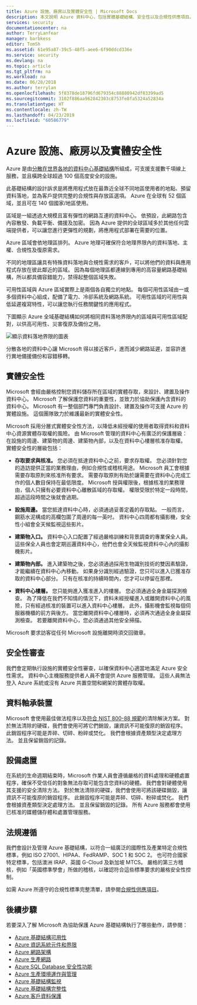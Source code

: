 ```yaml
---
title: Azure 設施、廠房以及實體安全性 | Microsoft Docs
description: 本文說明 Azure 資料中心，包括實體基礎結構、安全性以及合規性供應項目。
services: security
documentationcenter: na
author: TerryLanfear
manager: barbkess
editor: TomSh
ms.assetid: 61e95a87-39c5-48f5-aee6-6f90ddcd336e
ms.service: security
ms.devlang: na
ms.topic: article
ms.tgt_pltfrm: na
ms.workload: na
ms.date: 06/28/2018
ms.author: terrylan
ms.openlocfilehash: 5f8378de18796fd679354c88880942df83399ad5
ms.sourcegitcommit: 3102f886aa962842303c8753fe8fa5324a52834a
ms.translationtype: HT
ms.contentlocale: zh-TW
ms.lasthandoff: 04/23/2019
ms.locfileid: "60586779"
---
```

# <a name="azure-facilities-premises-and-physical-security"></a>Azure 設施、廠房以及實體安全性
Azure 是由[分散在世界各地的資料中心基礎結構](https://azure.microsoft.com/global-infrastructure/)所組成，可支援支援數千項線上服務，並且橫跨全球超過 100 個高度安全的設施。

此基礎結構的設計訴求是將應用程式放在最靠近全球不同地區使用者的地點、預留資料落地，並為客戶提供完整的合規性與存放區選項。 Azure 在全球有 52 個區域，並且可在 140 個國家/地區使用。

區域是一組透過大規模且富有彈性的網路互連的資料中心。 依預設，此網路包含內容散發、負載平衡、備援及加密。 因為 Azure 提供的全球區域多於其他任何雲端提供者，可以讓您進行更彈性的規劃，將應用程式部署在需要的位置。

Azure 區域會依地理區排列。 Azure 地理可確保符合地理界限內的資料落地、主權、合規性及復原需求。

不同的地理區讓具有特殊資料落地與合規性需求的客戶，可以將他們的資料與應用程式存放在彼此鄰近的區域。 因為每個地理區都連線到專用的高容量網路基礎結構，所以都具備容錯能力，禁得起整個區域失敗。

可用性區域與 Azure 區域實際上是兩個各自獨立的地點。 每個可用性區域由一或多個資料中心組成，配備了電力、冷卻系統及網路系統。 可用性區域的可用性與低延遲複寫特性，可以讓您執行任務關鍵性的應用程式。

下圖顯示 Azure 全域基礎結構如何將相同資料落地界限內的區域與可用性區域配對，以供高可用性、災害復原及備份之用。

![顯示資料落地界限的圖表][1]

分散各地的資料中心讓 Microsoft 得以接近客戶，進而減少網路延遲，並容許進行異地備援備份和容錯移轉。

## <a name="physical-security"></a>實體安全性
Microsoft 會經由嚴格控制您資料儲存所在區域的實體存取，來設計、建置及操作資料中心。 Microsoft 了解保護您資料的重要性，並致力於協助保護內含資料的資料中心。 Microsoft 有一整個部門專門負責設計、建置及操作可支援 Azure 的實體設施。 這個團隊致力於維護最新的實體安全性。

Microsoft 採用分層式實體安全性方法，以降低未經授權的使用者取得資料和資料中心資源實體存取權的風險。 由 Microsoft 管理的資料中心有廣泛的保護層級：在設施的周邊、建築物的周邊、建築物內部，以及在資料中心樓層核准存取權。 實體安全性的層級包括：

- **存取要求與核准。** 您必須在抵達資料中心之前，要求存取權。 您必須針對您的造訪提供正當的業務理由，例如合規性或稽核用途。 Microsoft 員工會根據需要存取原則來核准所有要求。 需要存取原則有助於讓需要在資料中心完成工作的個人數目保持在最低限度。 Microsoft 授與權限後，根據核准的業務理由，個人只擁有必要資料中心離散區域的存取權。 權限受限於特定一段時間，超過這段時間之後就會過期。

- **設施周邊。** 當您抵達資料中心時，必須通過妥善定義的存取點。 一般而言，鋼筋水泥構成的高欄包圍了周邊的每一英吋。 資料中心四周都有攝影機，安全性小組會全天候監視這些影片。

- **建築物入口。** 資料中心入口配置了經過嚴格訓練和背景調查的專業保全人員。 這些保全人員也會定期巡邏資料中心，他們也會全天候監視資料中心內的攝影機影片。

- **建築物內部。** 進入建築物之後，您必須通過採用生物識別技術的雙因素驗證，才能繼續在資料中心內移動。 如果身分識別經過驗證，您只可以進入已獲准存取的資料中心部分。 只有在核准的持續時間內，您才可以停留在那裡。

- **資料中心樓層。** 您只能夠進入獲准進入的樓層。 您必須通過全身金屬探測檢查。 為了降低在我們不知情的情況下，資料未經授權進入或離開資料中心的風險，只有經過核准的裝置可以進入資料中心樓層。 此外，攝影機會監視每個伺服器機櫃的前方與後方。 當您離開資料中心樓層時，必須再次通過全身金屬探測檢查。 若要離開資料中心，您必須通過其他安全掃描。

Microsoft 要求訪客從任何 Microsoft 設施離開時須交回徽章。

## <a name="physical-security-reviews"></a>安全性審查
我們會定期執行設施的實體安全性審查，以確保資料中心適當地滿足 Azure 安全性需求。 資料中心主機服務提供者人員不會提供 Azure 服務管理。 這些人員無法登入 Azure 系統或沒有 Azure 共置空間和網架的實體存取權。

## <a name="data-bearing-devices"></a>資料軸承裝置
Microsoft 會使用最佳做法程序以及[符合 NIST 800-88 規範](https://csrc.nist.gov/publications/detail/sp/800-88/archive/2006-09-01)的清除解決方案。 對於無法清除的硬碟，我們會使用可將它們銷毀，讓資訊不可能復原的銷毀程序。 此銷毀程序可能是弄碎、切碎、粉碎或焚化。 我們會根據資產類型決定處理方法。 並且保留銷毀的記錄。  

## <a name="equipment-disposal"></a>設備處置
在系統的生命週期結束時，Microsoft 作業人員會遵循嚴格的資料處理和硬體處置程序，確保不受信任的對象無法存取可能包含您資料的硬體。 我們會對硬體使用其支援的安全清除方法。 對於無法清除的硬碟，我們會使用可將該硬碟銷毀，讓資訊不可能復原的銷毀程序。 此銷毀程序可能是弄碎、切碎、粉碎或焚化。 我們會根據資產類型決定處理方法。 並且保留銷毀的記錄。 所有 Azure 服務都會使用已核准的媒體儲存體和處置管理服務。

## <a name="compliance"></a>法規遵循
我們會設計及管理 Azure 基礎結構，以符合一組廣泛的國際性及產業特定合規性標準，例如 ISO 27001、HIPAA、FedRAMP、SOC 1 和 SOC 2。 也可符合國家特定標準，包括澳洲 IRAP、英國 G-Cloud 及新加坡 MTCS。 嚴格的第三方稽核，例如「英國標準學會」所做的稽核，以確認符合這些標準要求的嚴格安全性控制。

如需 Azure 所遵守的合規性標準完整清單，請參閱[合規性供應項目](https://www.microsoft.com/trustcenter/compliance/complianceofferings)。 

## <a name="next-steps"></a>後續步驟
若要深入了解 Microsoft 為協助保護 Azure 基礎結構執行了哪些動作，請參閱：

- [Azure 基礎結構可用性](azure-infrastructure-availability.md)
- [Azure 資訊系統元件和界限](azure-infrastructure-components.md)
- [Azure 網路架構](azure-infrastructure-network.md)
- [Azure 生產網路](azure-production-network.md)
- [Azure SQL Database 安全性功能](azure-infrastructure-sql.md)
- [Azure 生產環境運作與管理](azure-infrastructure-operations.md)
- [Azure 基礎結構監視](azure-infrastructure-monitoring.md)
- [Azure 基礎結構完整性](azure-infrastructure-integrity.md)
- [Azure 客戶資料保護](azure-protection-of-customer-data.md)

<!--Image references-->
[1]: ./media/azure-physical-security/data-residency-boundary.png
